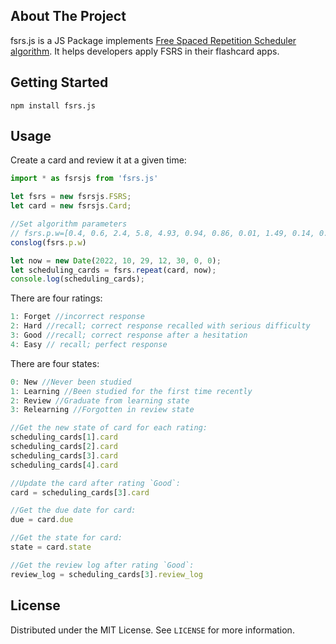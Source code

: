 ## About The Project

fsrs.js is a JS Package implements [Free Spaced Repetition Scheduler algorithm](https://github.com/open-spaced-repetition/free-spaced-repetition-scheduler). It helps developers apply FSRS in their flashcard apps.

## Getting Started

```
npm install fsrs.js
```

## Usage

Create a card and review it at a given time:

```js
import * as fsrsjs from 'fsrs.js'

let fsrs = new fsrsjs.FSRS;
let card = new fsrsjs.Card;

//Set algorithm parameters
// fsrs.p.w=[0.4, 0.6, 2.4, 5.8, 4.93, 0.94, 0.86, 0.01, 1.49, 0.14, 0.94, 2.18, 0.05, 0.34, 1.26, 0.29, 2.61]
conslog(fsrs.p.w)

let now = new Date(2022, 10, 29, 12, 30, 0, 0);
let scheduling_cards = fsrs.repeat(card, now);
console.log(scheduling_cards);
```

There are four ratings:

```js
1: Forget //incorrect response
2: Hard //recall; correct response recalled with serious difficulty
3: Good //recall; correct response after a hesitation
4: Easy // recall; perfect response
```

There are four states:

```js
0: New //Never been studied
1: Learning //Been studied for the first time recently
2: Review //Graduate from learning state
3: Relearning //Forgotten in review state
```

```js
//Get the new state of card for each rating:
scheduling_cards[1].card
scheduling_cards[2].card
scheduling_cards[3].card
scheduling_cards[4].card

//Update the card after rating `Good`:
card = scheduling_cards[3].card

//Get the due date for card:
due = card.due

//Get the state for card:
state = card.state

//Get the review log after rating `Good`:
review_log = scheduling_cards[3].review_log
```

## License

Distributed under the MIT License. See `LICENSE` for more information.
